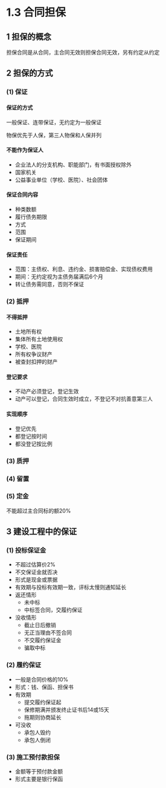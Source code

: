 # 1.3 合同担保

## 1 担保的概念

担保合同是从合同，主合同无效则担保合同无效，另有约定从约定

## 2 担保的方式

### (1) 保证

#### 保证的方式

一般保证、连带保证，无约定为一般保证

物保优先于人保，第三人物保和人保并列

#### 不能作为保证人

* 企业法人的分支机构、职能部门，有书面授权除外
* 国家机关
* 公益事业单位（学校、医院）、社会团体

#### 保证合同内容

* 种类数额
* 履行债务期限
* 方式
* 范围
* 保证期间

#### 保证责任

* 范围：主债权、利息、违约金、损害赔偿金、实现债权费用
* 期间：无约定视为主债务届满后6个月
* 转让债务需同意，否则不保证

### (2) 抵押

#### 不得抵押

* 土地所有权
* 集体所有土地使用权
* 学校、医院
* 所有权争议财产
* 被查封扣押的财产

#### 登记要求

* 不动产必须登记，登记生效
* 动产可以登记，合同生效时成立，不登记不对抗善意第三人

#### 实现顺序

* 登记优先
* 都登记按时间
* 都没登记按比例

### (3) 质押

### (4) 留置

### (5) 定金

不能超过主合同标的额20%

## 3 建设工程中的保证

### (1) 投标保证金

* 不超过估算价2%
* 不交保证金就否决
* 形式是现金或票据
* 有效期与投标有效期一致，评标太慢则通知延长
* 返还情形
  * 未中标
  * 中标签合同，交履约保证
* 没收情形
  * 截止日后撤销
  * 无正当理由不签合同
  * 不交履约保证金
  * 骗取中标

### (2) 履约保证

* 一般是合同价格的10%
* 形式：钱、保函、担保书
* 有效期
  * 提交履约保证起
  * 保修期满并颁发终止证书后14或15天
  * 拖期则协商延长
* 可没收
  * 承包人毁约
  * 承包人倒闭

### (3) 施工预付款担保

* 金额等于预付款金额
* 形式主要是银行保函
